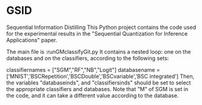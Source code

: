 # GSID
Sequential Information Distilling
This Python project contains the code used for the experimental results in the "Sequential Quantization for Inference Applications" paper.

The main file is :runGMclassifyGit.py
It contains a nested loop: one on the databases and on the classifiers, according to the following sets:

classifiernames = ["SGM","RF","NB","Logit"]
databasename = ['MNIST','BSCRepetition','BSCDouble','BSCvariable','BSC integrated']
Then, the variables "databaseinds", and "classifiersinds" should be set to select the appropriate classifiers and databases.
Note that "M" of SGM is set in the code, and it can take a different value according to the database.
